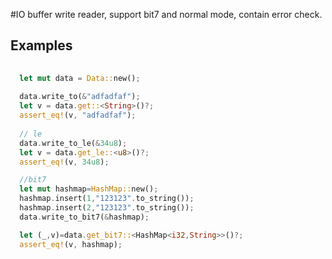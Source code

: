 #IO buffer write reader, support bit7 and normal mode, contain error check.


## Examples 

```rust
  
  let mut data = Data::new();
   
  data.write_to(&"adfadfaf");
  let v = data.get::<String>()?;
  assert_eq!(v, "adfadfaf");  
 
  // le
  data.write_to_le(&34u8);
  let v = data.get_le::<u8>()?;
  assert_eq!(v, 34u8);

  //bit7  
  let mut hashmap=HashMap::new();
  hashmap.insert(1,"123123".to_string());
  hashmap.insert(2,"123123".to_string());
  data.write_to_bit7(&hashmap);

  let (_,v)=data.get_bit7::<HashMap<i32,String>>()?;
  assert_eq!(v, hashmap);

```